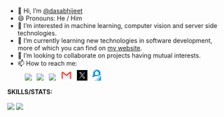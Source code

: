 - 👋 Hi, I’m <a href="https://github.com/dasabhijeet">@dasabhijeet</a>
- 😄 Pronouns: He / Him
- 👀 I’m interested in machine learning, computer vision and server side technologies.
- 🌱 I’m currently learning new technologies in software development, more of which you can find on <a href="https://dasabhijeet.com/">my website</a>.
- 💞️ I’m looking to collaborate on projects having mutual interests.
- 📫 How to reach me: <br>
&nbsp; &nbsp; [<img src="https://img.icons8.com/color/48/000000/linkedin.png" width="5%"/>](https://www.linkedin.com/in/abhijeet256/) &nbsp; [<img src="https://img.icons8.com/fluent/48/000000/instagram-new.png" width="5%"/>](https://www.instagram.com/aura.appleman1881/) &nbsp; [<img src="https://dasabhijeet.com/wp-content/uploads/2024/03/Layer-1-Frame-300x289.png" width="5%"/>](https://dasabhijeet.com/) &nbsp; [<img src="https://raw.githubusercontent.com/dasabhijeet/dasabhijeet/main/assets/mail_icon.png" width="5%"/>](mailto:hello@dasabhijeet.com) &nbsp; [<img src="https://raw.githubusercontent.com/dasabhijeet/dasabhijeet/main/assets/twitter-x-logo.jpg" width="5%"/>](https://twitter.com/akselabhijeet) &nbsp; [<img src="https://raw.githubusercontent.com/dasabhijeet/dasabhijeet/main/assets/GnuPG-Logo.png" width="4%"/>](https://keys.openpgp.org/vks/v1/by-fingerprint/DAC3BE2361EB4EB47ADBBD7EA81B884F6FA5F87C)

**SKILLS/STATS:**
<br><br>
<img height="180cm" src="https://github-readme-stats.vercel.app/api/top-langs/?username=dasabhijeet&layout=compact&langs_count=8&theme=nightowl"/>
<img height="180cm" src="https://github-readme-stats.vercel.app/api?username=dasabhijeet&count_private=true&show_icons=true&theme=radical"/>

<!---
dasabhijeet/dasabhijeet is a ✨ special ✨ repository because its `README.md` (this file) appears on your GitHub profile.
You can click the Preview link to take a look at your changes.
--->
